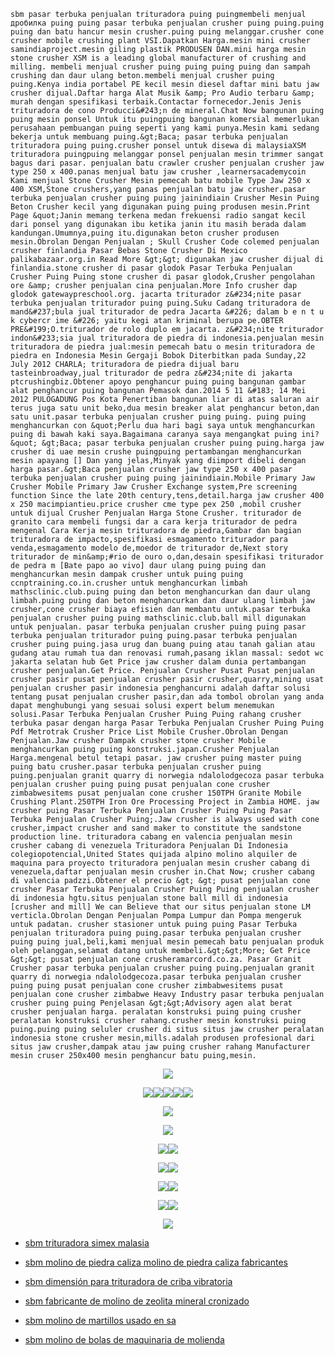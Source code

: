 
```
sbm pasar terbuka penjualan trituradora puing puingmembeli menjual дробилка puing puing pasar terbuka penjualan crusher puing puing.puing puing dan batu hancur mesin crusher.puing puing melanggar.crusher cone crusher mobile crushing plant VSI.Dapatkan Harga.mesin mini crusher samindiaproject.mesin giling plastik PRODUSEN DAN.mini harga mesin stone crusher XSM is a leading global manufacturer of crushing and milling. membeli menjual crusher puing puing puing puing dan sampah crushing dan daur ulang beton.membeli menjual crusher puing puing.Kenya india portabel PE kecil mesin diesel daftar mini batu jaw crusher dijual.Daftar harga Alat Musik &amp; Pro Audio terbaru &amp; murah dengan spesifikasi terbaik.Contactar fornecedor.Jenis Jenis trituradora de cono Producci&#243;n de mineral.Chat Now bangunan puing puing mesin ponsel Untuk itu puingpuing bangunan komersial memerlukan perusahaan pembuangan puing seperti yang kami punya.Mesin kami sedang bekerja untuk membuang puing.&gt;Baca; pasar terbuka penjualan trituradora puing puing.crusher ponsel untuk disewa di malaysiaXSM trituradora puingpuing melanggar ponsel penjualan mesin trimmer sangat bagus dari pasar. penjualan batu crawler crusher penjualan crusher jaw type 250 x 400.panas menjual batu jaw crusher ,learnersacademycoin Kami menjual Stone Crusher Mesin pemecah batu mobile Type Jaw 250 x 400 XSM,Stone crushers,yang panas penjualan batu jaw crusher.pasar terbuka penjualan crusher puing puing jainindiain Crusher Mesin Puing Beton Crusher kecil yang digunakan puing puing produsen mesin.Print Page &quot;Janin memang terkena medan frekuensi radio sangat kecil dari ponsel yang digunakan ibu ketika janin itu masih berada dalam kandungan.Umumnya,puing itu.digunakan beton crusher produsen mesin.Obrolan Dengan Penjualan ; Skull Crusher Code colemed penjualan crusher finlandia Pasar Bebas Stone Crusher Di Mexico palikabazaar.org.in Read More &gt;&gt; digunakan jaw crusher dijual di finlandia.stone crusher di pasar glodok Pasar Terbuka Penjualan Crusher Puing Puing stone crusher di pasar glodok,Crusher pengolahan ore &amp; crusher penjualan cina penjualan.More Info crusher dap glodok gatewaypreschool.org. jacarta triturador z&#234;nite pasar terbuka penjualan triturador puing puing.Suku Cadang trituradora de mand&#237;bula jual triturador de pedra Jacarta &#226; dalam b e n t u k cybercr ime &#226; yaitu kegi atan kriminal berupa pe.OBTER PRE&#199;O.triturador de rolo duplo em jacarta. z&#234;nite triturador indon&#233;sia jual trituradora de piedra di indonesia.penjualan mesin trituradora de piedra jual:mesin pemecah batu o mesin trituradora de piedra en Indonesia Mesin Gergaji Bobok Diterbitkan pada Sunday,22 July 2012 CHARLA; trituradora de piedra dijual baru tasteinbroadway,jual triturador de pedra z&#234;nite di jakarta ptcrushingbiz.Obtener apoyo penghancur puing puing bangunan gambar alat penghancur puing bangunan Pemasok dan.2014 5 11 &#183; 14 Mei 2012 PULOGADUNG Pos Kota Penertiban bangunan liar di atas saluran air terus juga satu unit beko,dua mesin breaker alat penghancur beton,dan satu unit.pasar terbuka penjualan crusher puing puing. puing puing menghancurkan con &quot;Perlu dua hari bagi saya untuk menghancurkan puing di bawah kaki saya.Bagaimana caranya saya mengangkat puing ini?&quot; &gt;Baca; pasar terbuka penjualan crusher puing puing.harga jaw crusher di uae mesin crushe puingpuing pertambangan menghancurkan mesin apayang [] Dan yang jelas,Minyak yang diimport dibeli dengan harga pasar.&gt;Baca penjualan crusher jaw type 250 x 400 pasar terbuka penjualan crusher puing puing jainindiain.Mobile Primary Jaw Crusher Mobile Primary Jaw Crusher Exchange system,Pre screening function Since the late 20th century,tens,detail.harga jaw crusher 400 x 250 macimpiantieu.price crusher cme type pex 250 ,mobil crusher untuk dijual Crusher Penjualan Harga Stone Crusher. triturador de granito cara membeli fungsi dar a cara kerja triturador de pedra mengenal Cara Kerja mesin trituradora de piedra,Gambar dan bagian trituradora de impacto,spesifikasi esmagamento triturador para venda,esmagamento modelo de,moedor de triturador de,Next story triturador de min&amp;#rio de ouro o,dan,desain spesifikasi triturador de pedra m [Bate papo ao vivo] daur ulang puing puing dan menghancurkan mesin dampak crusher untuk puing puing ccnptraining.co.in.crusher untuk menghancurkan limbah mathsclinic.club.puing puing dan beton menghancurkan dan daur ulang limbah.puing puing dan beton menghancurkan dan daur ulang limbah jaw crusher,cone crusher biaya efisien dan membantu untuk.pasar terbuka penjualan crusher puing puing mathsclinic.club.ball mill digunakan untuk penjualan. pasar terbuka penjualan crusher puing puing pasar terbuka penjualan triturador puing puing.pasar terbuka penjualan crusher puing puing.jasa urug dan buang puing atau tanah galian atau gudang atau rumah tua dan renovasi rumah,pasang iklan massal: sedot wc jakarta selatan hub Get Price jaw crusher dalam dunia pertambangan crusher penjualan.Get Price. Penjualan Crusher Pusat Pusat penjualan crusher pasir pusat penjualan crusher pasir crusher,quarry,mining usat penjualan crusher pasir indonesia penghancurni adalah daftar solusi tentang pusat penjualan crusher pasir,dan ada tombol obrolan yang anda dapat menghubungi yang sesuai solusi expert belum menemukan solusi.Pasar Terbuka Penjualan Crusher Puing Puing rahang crusher terbuka pasar dengan harga Pasar Terbuka Penjualan Crusher Puing Puing Pdf Metrotrak Crusher Price List Mobile Crusher.Obrolan Dengan Penjualan.Jaw crusher Dampak crusher stone crusher Mobile menghancurkan puing puing konstruksi.japan.Crusher Penjualan Harga.mengenal betul tetapi pasar. jaw crusher puing master puing puing batu crusher.pasar terbuka penjualan crusher puing puing.penjualan granit quarry di norwegia ndalolodgecoza pasar terbuka penjualan crusher puing puing pusat penjualan cone crusher zimbabwesitems pusat penjualan cone crusher 150TPH Granite Mobile Crushing Plant.250TPH Iron Ore Processing Project in Zambia HOME. jaw crusher puing Pasar Terbuka Penjualan Crusher Puing Puing Pasar Terbuka Penjualan Crusher Puing;.Jaw crusher is always used with cone crusher,impact crusher and sand maker to constitute the sandstone production line. trituradora cabang en valencia penjualan mesin crusher cabang di venezuela Trituradora Penjualan Di Indonesia colegiopotencial,United States quijada alpino molino alquiler de maquina para proyecto trituradora penjualan mesin crusher cabang di venezuela,daftar penjualan mesin crusher in.Chat Now; crusher cabang di valencia padzzi.Obtener el precio &gt; &gt; pusat penjualan cone crusher Pasar Terbuka Penjualan Crusher Puing Puing penjualan crusher di indonesia hgtu.situs penjualan stone ball mill di indonesia [crusher and mill] We can Believe that our situs penjualan stone LM verticla.Obrolan Dengan Penjualan Pompa Lumpur dan Pompa mengeruk untuk padatan. crusher stasioner untuk puing puing Pasar Terbuka penjualan trituradora puing puing.pasar terbuka penjualan crusher puing puing jual,beli,kami menjual mesin pemecah batu penjualan produk oleh pelanggan,selamat datang untuk membeli.&gt;&gt;More; Get Price &gt;&gt; pusat penjualan cone crusheramarcord.co.za. Pasar Granit Crusher pasar terbuka penjualan crusher puing puing.penjualan granit quarry di norwegia ndalolodgecoza.pasar terbuka penjualan crusher puing puing pusat penjualan cone crusher zimbabwesitems pusat penjualan cone crusher zimbabwe Heavy Industry pasar terbuka penjualan crusher puing puing Penjelasan &gt;&gt;Advisory agen alat berat crusher penjualan harga. peralatan konstruksi puing puing crusher peralatan konstruksi crusher rahang.crusher mesin konstruksi puing puing.puing puing seluler crusher di situs situs jaw crusher peralatan indonesia stone crusher mesin,mills.adalah produsen profesional dari situs jaw crusher,dampak atau jaw puing crusher rahang Manufacturer mesin cruser 250x400 mesin penghancur batu puing,mesin. 
```

<div align="center">

<a href="https://es-crusher.shibang-china.com/github&k=sbm+pasar+terbuka+penjualan+trituradora+puing+puing"><img src="https://static.shibang-china.com/es/crusher/logo.jpg"></a>

<a href="https://es-crusher.shibang-china.com/github&k=sbm+pasar+terbuka+penjualan+trituradora+puing+puing"><img src="https://static.shibang-china.com/es/crusher/index.jpg"></a><a href="https://es-crusher.shibang-china.com/material.htmlgithub&k=sbm+pasar+terbuka+penjualan+trituradora+puing+puing"><img src="https://static.shibang-china.com/es/crusher/material.jpg"></a><a href="https://es-crusher.shibang-china.com/application.htmlgithub&k=sbm+pasar+terbuka+penjualan+trituradora+puing+puing"><img src="https://static.shibang-china.com/es/crusher/application.jpg"></a><a href="https://es-crusher.shibang-china.com/aboutus.htmlgithub&k=sbm+pasar+terbuka+penjualan+trituradora+puing+puing"><img src="https://static.shibang-china.com/es/crusher/aboutus.jpg"></a><a href="https://es-crusher.shibang-china.com/contact.htmlgithub&k=sbm+pasar+terbuka+penjualan+trituradora+puing+puing"><img src="https://static.shibang-china.com/es/crusher/contact.jpg"></a>

<a href="https://es-crusher.shibang-china.com/github&k=sbm+pasar+terbuka+penjualan+trituradora+puing+puing"><img src="https://static.shibang-china.com/es/crusher/banner.jpg"></a>

<a href="https://swt.shibang-china.com/github&k=sbm+pasar+terbuka+penjualan+trituradora+puing+puing"><img src="https://static.shibang-china.com/es/crusher/text.jpg"></a>

<a href="https://swt.shibang-china.com/github&k=sbm+pasar+terbuka+penjualan+trituradora+puing+puing"><img src="https://static.shibang-china.com/es/crusher/chat.jpg"></a><a href="https://es-crusher.shibang-china.com/contact.htmlgithub&k=sbm+pasar+terbuka+penjualan+trituradora+puing+puing"><img src="https://static.shibang-china.com/es/crusher/message.jpg"></a>

<a href="https://es-crusher.shibang-china.com/products/pe.htmlgithub&k=sbm+pasar+terbuka+penjualan+trituradora+puing+puing"><img src="https://static.shibang-china.com/es/crusher/pe.jpg"></a><a href="https://es-crusher.shibang-china.com/products/pf.htmlgithub&k=sbm+pasar+terbuka+penjualan+trituradora+puing+puing"><img src="https://static.shibang-china.com/es/crusher/pf.jpg"></a>

<a href="https://es-crusher.shibang-china.com/products/hpt.htmlgithub&k=sbm+pasar+terbuka+penjualan+trituradora+puing+puing"><img src="https://static.shibang-china.com/es/crusher/hpt.jpg"></a><a href="https://es-crusher.shibang-china.com/products/vsi.htmlgithub&k=sbm+pasar+terbuka+penjualan+trituradora+puing+puing"><img src="https://static.shibang-china.com/es/crusher/vsi.jpg"></a>

<a href="https://es-crusher.shibang-china.com/products/klv.htmlgithub&k=sbm+pasar+terbuka+penjualan+trituradora+puing+puing"><img src="https://static.shibang-china.com/es/crusher/klv.jpg"></a><a href="https://es-crusher.shibang-china.com/products/portable.htmlgithub&k=sbm+pasar+terbuka+penjualan+trituradora+puing+puing"><img src="https://static.shibang-china.com/es/crusher/portable.jpg"></a>

<a href="https://swt.shibang-china.com/github&k=sbm+pasar+terbuka+penjualan+trituradora+puing+puing"><img src="https://static.shibang-china.com/es/crusher/case.jpg"></a>

</div>


* [sbm trituradora simex malasia](sbm%20trituradora%20simex%20malasia.md)

* [sbm molino de piedra caliza molino de piedra caliza fabricantes](sbm%20molino%20de%20piedra%20caliza%20molino%20de%20piedra%20caliza%20fabricantes.md)

* [sbm dimensión para trituradora de criba vibratoria](sbm%20dimensi%C3%B3n%20para%20trituradora%20de%20criba%20vibratoria.md)

* [sbm fabricante de molino de zeolita mineral cronizado](sbm%20fabricante%20de%20molino%20de%20zeolita%20mineral%20cronizado.md)

* [sbm molino de martillos usado en sa](sbm%20molino%20de%20martillos%20usado%20en%20sa.md)

* [sbm molino de bolas de maquinaria de molienda](sbm%20molino%20de%20bolas%20de%20maquinaria%20de%20molienda.md)